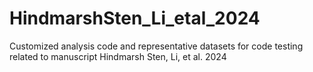 # HindmarshSten_Li_etal_2024
Customized analysis code and representative datasets for code testing related to manuscript Hindmarsh Sten, Li, et al. 2024
